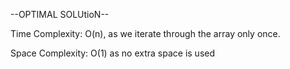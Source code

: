 --OPTIMAL SOLUtioN--

Time Complexity: O(n), as we iterate through the array only once.

Space Complexity: O(1) as no extra space is used
